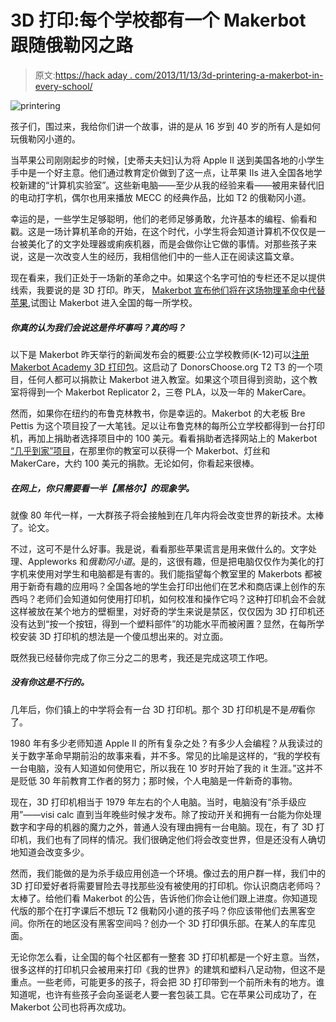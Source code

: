 # 3D 打印:每个学校都有一个 Makerbot 跟随俄勒冈之路

> 原文:[https://hack aday . com/2013/11/13/3d-printering-a-makerbot-in-every-school/](https://hackaday.com/2013/11/13/3d-printering-a-makerbot-in-every-school/)

![printering](../Images/f129892b22bffa0dd52c94f9b281e2fb.png)

孩子们，围过来，我给你们讲一个故事，讲的是从 16 岁到 40 岁的所有人是如何玩俄勒冈小道的。

当苹果公司刚刚起步的时候，[史蒂夫夫妇]认为将 Apple II 送到美国各地的小学生手中是一个好主意。他们通过教育定价做到了这一点，让苹果 IIs 进入全国各地学校新建的“计算机实验室”。这些新电脑——至少从我的经验来看——被用来替代旧的电动打字机，偶尔也用来播放 MECC 的经典作品，比如 T2 的俄勒冈小道。

幸运的是，一些学生足够聪明，他们的老师足够勇敢，允许基本的编程、偷看和戳。这是一场计算机革命的开始，在这个时代，小学生将会知道计算机不仅仅是一台被美化了的文字处理器或痢疾机器，而是会做你让它做的事情。对那些孩子来说，这是一次改变人生的经历，我相信他们中的一些人正在阅读这篇文章。

现在看来，我们正处于一场新的革命之中。如果这个名字可怕的专栏还不足以提供线索，我要说的是 3D 打印。昨天， [Makerbot 宣布他们将在这场物理革命中代替苹果](http://www.makerbot.com/blog/2013/11/12/announcement-makerbot-academy-and-americas-classrooms/),试图让 Makerbot 进入全国的每一所学校。

##### 你真的认为我们会说这是件坏事吗？真的吗？

以下是 Makerbot 昨天举行的新闻发布会的概要:公立学校教师(K-12)可以[注册 Makerbot Academy 3D 打印包](http://help.donorschoose.org/app/answers/detail/a_id/451)。这启动了 DonorsChoose.org T2 T3 的一个项目，任何人都可以捐款让 Makerbot 进入教室。如果这个项目得到资助，这个教室将得到一个 Makerbot Replicator 2，三卷 PLA，以及一年的 MakerCare。

然而，如果你在纽约的布鲁克林教书，你是幸运的。Makerbot 的大老板 Bre Pettis 为这个项目投了一大笔钱。足以让布鲁克林的每所公立学校都得到一台打印机，再加上捐助者选择项目中的 100 美元。看看捐助者选择网站上的 Makerbot [“几乎到家”项目](http://help.donorschoose.org/app/answers/detail/a_id/237)，在那里你的教室可以获得一个 Makerbot、灯丝和 MakerCare，大约 100 美元的捐款。无论如何，你看起来很棒。

##### 在网上，你只需要看一半【黑格尔】的*现象学。*

就像 80 年代一样，一大群孩子将会接触到在几年内将会改变世界的新技术。太棒了。论文。

不过，这可不是什么好事。我是说，看看那些苹果谎言是用来做什么的。文字处理、Appleworks 和*俄勒冈小道*。是的，这很有趣，但是把电脑仅仅作为美化的打字机来使用对学生和电脑都是有害的。我们能指望每个教室里的 Makerbots 都被用于新奇有趣的应用吗？全国各地的学生会打印出他们在艺术和商店课上创作的东西吗？老师们会知道如何使用打印机，如何校准和操作它吗？这种打印机会不会就这样被放在某个地方的壁橱里，对好奇的学生来说是禁区，仅仅因为 3D 打印机还没有达到“按一个按钮，得到一个塑料部件”的功能水平而被闲置？显然，在每所学校安装 3D 打印机的想法是一个傻瓜想出来的。对立面。

既然我已经替你完成了你三分之二的思考，我还是完成这项工作吧。

##### 没有你这是不行的。

几年后，你们镇上的中学将会有一台 3D 打印机。那个 3D 打印机是不是*用*看你了。

1980 年有多少老师知道 Apple II 的所有复杂之处？有多少人会编程？从我读过的关于数字革命早期前沿的故事来看，并不多。常见的比喻是这样的，“我的学校有一台电脑，没有人知道如何使用它，所以我在 10 岁时开始了我的 it 生涯。”这并不是贬低 30 年前教育工作者的努力；那时候，个人电脑是一件新奇的事物。

现在，3D 打印机相当于 1979 年左右的个人电脑。当时，电脑没有“杀手级应用”——visi calc 直到当年晚些时候才发布。除了按动开关和拥有一台能为你处理数字和字母的机器的魔力之外，普通人没有理由拥有一台电脑。现在，有了 3D 打印机，我们也有了同样的情况。我们很确定他们将会改变世界，但是还没有人确切地知道会改变多少。

然而，我们能做的是为杀手级应用创造一个环境。像过去的用户群一样，我们中的 3D 打印爱好者将需要冒险去寻找那些没有被使用的打印机。你认识商店老师吗？太棒了。给他们看 Makerbot 的公告，告诉他们你会让他们跟上进度。你知道现代版的那个在打字课后不想玩 T2 俄勒冈小道的孩子吗？你应该带他们去黑客空间。你所在的地区没有黑客空间吗？创办一个 3D 打印俱乐部。在某人的车库见面。

无论你怎么看，让全国的每个社区都有一整套 3D 打印机都是一个好主意。当然，很多这样的打印机只会被用来打印《我的世界》的建筑和塑料八足动物，但这不是重点。一些老师，可能更多的孩子，将会把 3D 打印带到一个前所未有的地方。谁知道呢，也许有些孩子会向圣诞老人要一套包装工具。它在苹果公司成功了，在 Makerbot 公司也将再次成功。